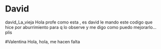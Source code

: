 # David
david_La_vieja
Hola profe como esta , es david le mando este codigo que hice por aburrimiento para q lo observe y me digo como puedo mejorarlo... plis 

#Valentina
Hola, hola, me hacen falta
